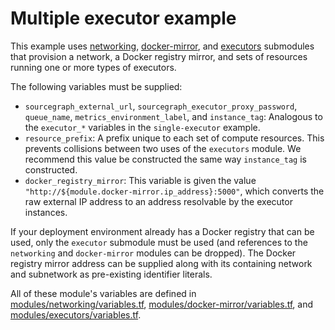 # Multiple executor example

This example uses [networking](https://registry.terraform.io/modules/sourcegraph/executors/google/4.5.1/submodules/networking), [docker-mirror](https://registry.terraform.io/modules/sourcegraph/executors/google/4.5.1/submodules/docker-mirror), and [executors](https://registry.terraform.io/modules/sourcegraph/executors/google/4.5.1/submodules/executors) submodules that provision a network, a Docker registry mirror, and sets of resources running one or more types of executors.

The following variables must be supplied:

- `sourcegraph_external_url`, `sourcegraph_executor_proxy_password`, `queue_name`, `metrics_environment_label`, and `instance_tag`: Analogous to the `executor_*` variables in the `single-executor` example.
- `resource_prefix`: A prefix unique to each set of compute resources. This prevents collisions between two uses of the `executors` module. We recommend this value be constructed the same way `instance_tag` is constructed.
- `docker_registry_mirror`: This variable is given the value `"http://${module.docker-mirror.ip_address}:5000"`, which converts the raw external IP address to an address resolvable by the executor instances.

If your deployment environment already has a Docker registry that can be used, only the `executor` submodule must be used (and references to the `networking` and `docker-mirror` modules can be dropped). The Docker registry mirror address can be supplied along with its containing network and subnetwork as pre-existing identifier literals.

All of these module's variables are defined in [modules/networking/variables.tf](https://github.com/sourcegraph/terraform-google-executors/blob/v4.5.1/modules/networking/variables.tf), [modules/docker-mirror/variables.tf](https://github.com/sourcegraph/terraform-google-executors/blob/v4.5.1/modules/docker-mirror/variables.tf), and [modules/executors/variables.tf](https://github.com/sourcegraph/terraform-google-executors/blob/v4.5.1/modules/executors/variables.tf).
